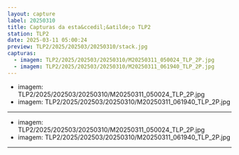 ```yaml
---
layout: capture
label: 20250310
title: Capturas da esta&ccedil;&atilde;o TLP2
station: TLP2
date: 2025-03-11 05:00:24
preview: TLP2/2025/202503/20250310/stack.jpg
capturas:
  - imagem: TLP2/2025/202503/20250310/M20250311_050024_TLP_2P.jpg
  - imagem: TLP2/2025/202503/20250310/M20250311_061940_TLP_2P.jpg
---
```

  - imagem: TLP2/2025/202503/20250310/M20250311_050024_TLP_2P.jpg
  - imagem: TLP2/2025/202503/20250310/M20250311_061940_TLP_2P.jpg
---
  - imagem: TLP2/2025/202503/20250310/M20250311_050024_TLP_2P.jpg
  - imagem: TLP2/2025/202503/20250310/M20250311_061940_TLP_2P.jpg
---
